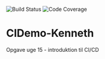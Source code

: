 ![Build Status](https://github.com/KenHSo/CIDemo-Kenneth/actions/workflows/build-test.yml/badge.svg)
![Code Coverage](https://img.shields.io/badge/coverage-dynamic-lightgrey?labelColor=grey&color=blue&label=Coverage)

# CIDemo-Kenneth

Opgave uge 15 - introduktion til CI/CD